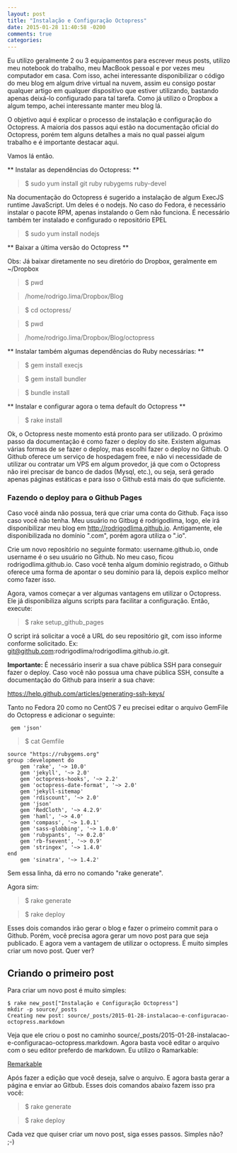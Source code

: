 ```yaml
---
layout: post
title: "Instalação e Configuração Octopress"
date: 2015-01-28 11:40:58 -0200
comments: true
categories: 
---
```


Eu utilizo geralmente 2 ou 3 equipamentos para escrever meus posts, utilizo meu notebook do trabalho, meu MacBook pessoal e por vezes meu computador em casa. Com isso, achei interessante disponibilizar o código do meu blog em algum drive virtual na nuvem, assim eu consigo postar qualquer artigo em qualquer dispositivo que estiver utilizando, bastando apenas deixá-lo configurado para tal tarefa. Como já utilizo o Dropbox a algum tempo, achei interessante manter meu blog lá. 

O objetivo aqui é explicar o processo de instalação e configuração do Octopress. A maioria dos passos aqui estão na documentação oficial do Octopress, porém tem alguns detalhes a mais no qual passei algum trabalho e é importante destacar aqui.

Vamos lá então. 

** Instalar as dependências do Octopress: **

> $ sudo yum install git ruby rubygems ruby-devel
 
Na documentação do Octopress é sugerido a instalação de algum ExecJS runtime JavaScript. Um deles é o nodejs. No caso do Fedora, é necessário instalar o pacote RPM, apenas instalando o Gem não funciona. É necessário também ter instalado e configurado o repositório EPEL

>$ sudo yum install nodejs

** Baixar a última versão do Octopress **

Obs: Já baixar diretamente no seu diretório do Dropbox, geralmente em ~/Dropbox

>$ pwd

> /home/rodrigo.lima/Dropbox/Blog

>$ cd octopress/

>$ pwd

>/home/rodrigo.lima/Dropbox/Blog/octopress


** Instalar também algumas dependências do Ruby necessárias: **

>$ gem install execjs

>$ gem install bundler

>$ bundle install

** Instalar e configurar agora o tema default do Octopress **

>$ rake install

Ok, o Octopress neste momento está pronto para ser utilizado.
O próximo passo da documentação é como fazer o deploy do site. Existem algumas várias formas de se fazer o deploy, mas escolhi fazer o deploy no Github. O Github oferece um serviço de hospedagem free, e não vi necessidade de utilizar ou contratar um VPS em algum provedor, já que com o Octopress não irei precisar de banco de dados (Mysql, etc.), ou seja, será gerado apenas páginas estáticas e para isso o Github está mais do que suficiente.

### Fazendo o deploy para o Github Pages

Caso você ainda não possua, terá que criar uma conta do Github. Faça isso caso você não tenha. 
Meu usuário no Gitbug é rodrigodlima, logo, ele irá disponibilizar meu blog em http://rodrigodlima.github.io. Antigamente, ele disponibilizada no domínio ".com", porém agora utiliza o ".io".

Crie um novo repositório no seguinte formato: username.github.io, onde username é o seu usuário no Github. No meu caso, ficou rodrigodlima.github.io. Caso você tenha algum domínio registrado, o Github oferece uma forma de apontar o seu domínio para lá, depois explico melhor como fazer isso.

Agora, vamos começar a ver algumas vantagens em utilizar o Octopress. Ele já disponibiliza alguns scripts para facilitar a configuração. Então, execute:

>$ rake setup_github_pages

O script irá solicitar a você a URL do seu repositório git, com isso informe conforme solicitado. Ex: git@github.com:rodrigodlima/rodrigodlima.github.io.git.

**Importante:** É necessário inserir a sua chave pública SSH para conseguir fazer o deploy. Caso você não possua uma chave pública SSH, consulte a documentação do Github para inserir a sua chave: 

https://help.github.com/articles/generating-ssh-keys/


Tanto no Fedora 20 como no CentOS 7 eu precisei editar o arquivo GemFile do Octopress e adicionar o seguinte:

	 gem 'json'

> $ cat Gemfile


	source "https://rubygems.org"
	group :development do
		gem 'rake', '~> 10.0'
		gem 'jekyll', '~> 2.0'
		gem 'octopress-hooks', '~> 2.2'
		gem 'octopress-date-format', '~> 2.0'
		gem 'jekyll-sitemap'
		gem 'rdiscount', '~> 2.0'
		gem 'json'
		gem 'RedCloth', '~> 4.2.9'
		gem 'haml', '~> 4.0'
		gem 'compass', '~> 1.0.1'
		gem 'sass-globbing', '~> 1.0.0'
		gem 'rubypants', '~> 0.2.0'
		gem 'rb-fsevent', '~> 0.9'
		gem 'stringex', '~> 1.4.0'
	end
		gem 'sinatra', '~> 1.4.2'



Sem essa linha, dá erro no comando "rake generate".

Agora sim:

>$ rake generate

>$ rake deploy

Esses dois comandos irão gerar o blog e fazer o primeiro commit para o Github. Porém, você precisa agora gerar um novo post para que seja publicado. E agora vem a vantagem de utilizar o octopress. É muito simples criar um novo post. Quer ver?

## Criando o primeiro post 

Para criar um novo post é muito simples:

	$ rake new_post["Instalação e Configuração Octopress"]
	mkdir -p source/_posts
	Creating new post: source/_posts/2015-01-28-instalacao-e-configuracao-octopress.markdown

Veja que ele criou o post no caminho source/_posts/2015-01-28-instalacao-e-configuracao-octopress.markdown. Agora basta você editar o arquivo com o seu editor preferdo de markdown. Eu utilizo o Ramarkable:

[Remarkable](http://remarkableapp.net/download.html) 

Após fazer a edição que você deseja, salve o arquivo. E agora basta gerar a página e enviar ao Gitbub. Esses dois comandos abaixo fazem isso pra você:

>$ rake generate

>$ rake deploy

	
Cada vez que quiser criar um novo post, siga esses passos. Simples não? ;-)